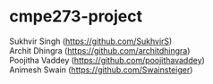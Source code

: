 # cmpe273-project

Sukhvir Singh (https://github.com/SukhvirS)  
Archit Dhingra (https://github.com/architdhingra)   
Poojitha Vaddey (https://github.com/poojithavaddey)  
Animesh Swain (https://github.com/Swainsteiger)   
